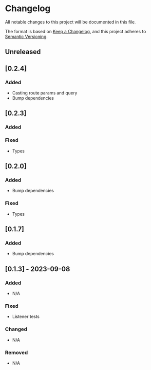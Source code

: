 # Changelog

All notable changes to this project will be documented in this file.

The format is based on [Keep a Changelog](https://keepachangelog.com/en/1.0.0/),
and this project adheres to [Semantic Versioning](https://semver.org/spec/v2.0.0.html).

## Unreleased

## [0.2.4]
### Added
- Casting route params and query
- Bump dependencies

## [0.2.3]
### Added
### Fixed
- Types

## [0.2.0]
### Added
- Bump dependencies
### Fixed
- Types

## [0.1.7]
### Added
- Bump dependencies

## [0.1.3] - 2023-09-08
### Added
- N/A
### Fixed
- Listener tests
### Changed
- N/A
### Removed
- N/A
